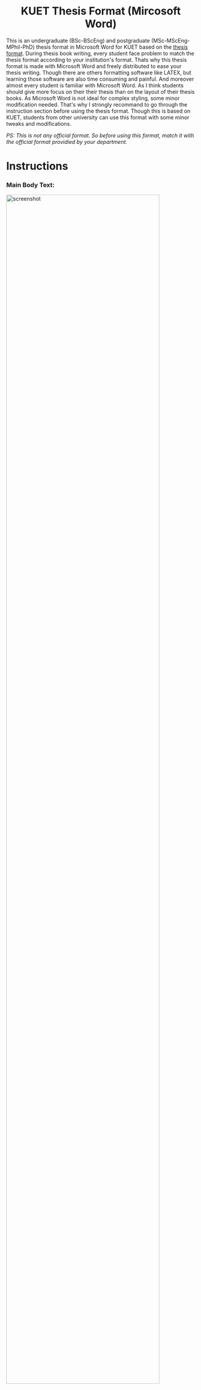 <h1 align="center">KUET Thesis Format (Mircosoft Word)</h1>

This is an undergraduate (BSc-BScEng) and postgraduate (MSc-MScEng-MPhil-PhD) thesis format in Microsoft Word for KUET based on the [thesis format](https://www.kuet.ac.bd/webportal/ppmv2/uploads/1500354909Writing%20style%20UG.pdf). During thesis book writing, every student face problem to match the thesis format according to your institution's format. Thats why this thesis format is made with Microsoft Word and freely distributed to ease your thesis writing. Though there are others formatting software like LATEX, but learning those software are also time consuming and painful. And moreover almost every student is familiar with Microsoft Word. As I think students should give more focus on their their thesis than on the layout of their thesis books. As Microsoft Word is not ideal for complex styling, some minor modification needed. That's why I strongly recommand to go through the instruction section before using the thesis format. Though this is based on KUET, students from other university can use this format with some minor tweaks and modifications.

<i>PS: This is not any official format. So before using this format, match it with the official format providied by your department.</i>

# Instructions
### Main Body Text:
<p>
<img src="https://github.com/Riaz-404/KUET-Thesis-Format_MS-Word/assets/66328924/799acd99-7843-47d9-90fe-3c81c5dc73af" width="90%" alt="screenshot">
</p>

https://github.com/Riaz-404/KUET-Thesis-Format_MS-Word/assets/66328924/51d98da5-4964-49c9-ac98-e9eaba15ed81

### Inserting Table Caption and Lists of Tables
https://github.com/Riaz-404/KUET-Thesis-Format_MS-Word/assets/66328924/586f04bd-b6c2-4bf5-a1b8-734f98c44e91

### Inserting Figure Caption and Lists of Figures
https://github.com/Riaz-404/KUET-Thesis-Format_MS-Word/assets/66328924/fa833a52-5cae-4bfc-a2e5-cd3ca08e0aa4

### Indexing
https://github.com/Riaz-404/KUET-Thesis-Format_MS-Word/assets/66328924/7cbb529f-d8dd-45e9-a597-d6e96c31f873

### Table of Content
Table of Content is made using table. So modification any content needs to manually updae the whole table of content. To add a new content just `right click` the mouse button and then `insert` and then `Insert Rows Above/Below`. Then you need to manually update the page no of the rest contents.<br><br>
<img src="https://github.com/Riaz-404/KUET-Thesis-Format_MS-Word/assets/66328924/c050eb88-df3a-42f6-bcb5-71551c8962fd"
 width="90%" alt="screenshot">

### References
For referencing, I recommend to use reference management software like Zotero. <br>



https://github.com/Riaz-404/KUET-Thesis-Format_MS-Word/assets/66328924/09cc6094-484d-490e-84a4-5a3359534736


<br><br>
___
If you like this project, star the project. <br><br>
Thanks.

